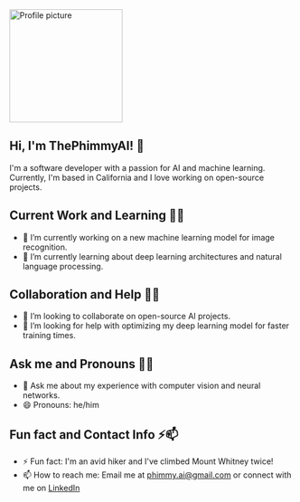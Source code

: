 <!-- Profile picture and bio -->
<img src="https://avatars.githubusercontent.com/u/12345678" alt="Profile picture" width="200" height="200">

## Hi, I'm ThePhimmyAI! 👋

I'm a software developer with a passion for AI and machine learning. Currently, I'm based in California and I love working on open-source projects.

<!-- Current work and learning -->
## Current Work and Learning 🔭🌱

- 🔭 I’m currently working on a new machine learning model for image recognition.
- 🌱 I’m currently learning about deep learning architectures and natural language processing.

<!-- Collaboration and Help -->
## Collaboration and Help 👯🤔

- 👯 I’m looking to collaborate on open-source AI projects.
- 🤔 I’m looking for help with optimizing my deep learning model for faster training times.

<!-- Ask me and Pronouns -->
## Ask me and Pronouns 💬😄

- 💬 Ask me about my experience with computer vision and neural networks.
- 😄 Pronouns: he/him

<!-- Fun fact and Contact Info -->
## Fun fact and Contact Info ⚡📫

- ⚡ Fun fact: I'm an avid hiker and I've climbed Mount Whitney twice!
- 📫 How to reach me: Email me at phimmy.ai@gmail.com or connect with me on [LinkedIn](https://www.linkedin.com/in/ThePhimmyAI/)
